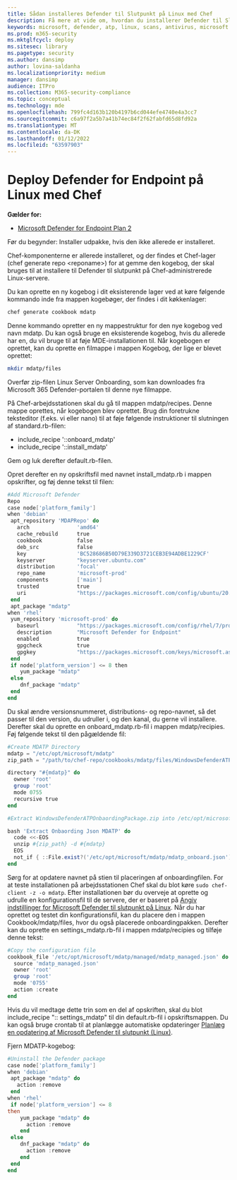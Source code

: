 ```yaml
---
title: Sådan installeres Defender til Slutpunkt på Linux med Chef
description: Få mere at vide om, hvordan du installerer Defender til Slutpunkt på Linux med Chef
keywords: microsoft, defender, atp, linux, scans, antivirus, microsoft defender til slutpunkt (linux)
ms.prod: m365-security
ms.mktglfcycl: deploy
ms.sitesec: library
ms.pagetype: security
ms.author: dansimp
author: lovina-saldanha
ms.localizationpriority: medium
manager: dansimp
audience: ITPro
ms.collection: M365-security-compliance
ms.topic: conceptual
ms.technology: mde
ms.openlocfilehash: 799fc4d163b120b4197b6cd044efe4740e4a3cc7
ms.sourcegitcommit: c6a97f2a5b7a41b74ec84f2f62fabfd65d8fd92a
ms.translationtype: MT
ms.contentlocale: da-DK
ms.lasthandoff: 01/12/2022
ms.locfileid: "63597903"
---
```

# <a name="deploy-defender-for-endpoint-on-linux-with-chef"></a>Deploy Defender for Endpoint på Linux med Chef

**Gælder for:**

- [Microsoft Defender for Endpoint Plan 2](https://go.microsoft.com/fwlink/p/?linkid=2154037)

Før du begynder: Installer udpakke, hvis den ikke allerede er installeret.

Chef-komponenterne er allerede installeret, og der findes et Chef-lager (chef generate repo \<reponame\>) for at gemme den kogebog, der skal bruges til at installere til Defender til slutpunkt på Chef-administrerede Linux-servere.

Du kan oprette en ny kogebog i dit eksisterende lager ved at køre følgende kommando inde fra mappen kogebøger, der findes i dit køkkenlager:

```bash
chef generate cookbook mdatp
```

Denne kommando opretter en ny mappestruktur for den nye kogebog ved navn mdatp. Du kan også bruge en eksisterende kogebog, hvis du allerede har en, du vil bruge til at føje MDE-installationen til.
Når kogebogen er oprettet, kan du oprette en filmappe i mappen Kogebog, der lige er blevet oprettet:

```bash
mkdir mdatp/files
```

Overfør zip-filen Linux Server Onboarding, som kan downloades fra Microsoft 365 Defender-portalen til denne nye filmappe.

På Chef-arbejdsstationen skal du gå til mappen mdatp/recipes. Denne mappe oprettes, når kogebogen blev oprettet. Brug din foretrukne teksteditor (f.eks. vi eller nano) til at føje følgende instruktioner til slutningen af standard.rb-filen:

- include_recipe '::onboard_mdatp'
- include_recipe '::install_mdatp'

Gem og luk derefter default.rb-filen.

Opret derefter en ny opskriftsfil med navnet install_mdatp.rb i mappen opskrifter, og føj denne tekst til filen:

```powershell
#Add Microsoft Defender
Repo
case node['platform_family']
when 'debian'
 apt_repository 'MDAPRepo' do
   arch               'amd64'
   cache_rebuild      true
   cookbook           false
   deb_src            false
   key                'BC528686B50D79E339D3721CEB3E94ADBE1229CF'
   keyserver          "keyserver.ubuntu.com"
   distribution       'focal'
   repo_name          'microsoft-prod'
   components         ['main']
   trusted            true
   uri                "https://packages.microsoft.com/config/ubuntu/20.04/prod"
 end
 apt_package "mdatp"
when 'rhel'
 yum_repository 'microsoft-prod' do
   baseurl            "https://packages.microsoft.com/config/rhel/7/prod/"
   description        "Microsoft Defender for Endpoint"
   enabled            true
   gpgcheck           true
   gpgkey             "https://packages.microsoft.com/keys/microsoft.asc"
 end
 if node['platform_version'] <= 8 then
    yum_package "mdatp"
 else
    dnf_package "mdatp"
 end
end
```

Du skal ændre versionsnummeret, distributions- og repo-navnet, så det passer til den version, du udruller i, og den kanal, du gerne vil installere.
Derefter skal du oprette en onboard_mdatp.rb-fil i mappen mdatp/recipies. Føj følgende tekst til den pågældende fil:

```powershell
#Create MDATP Directory
mdatp = "/etc/opt/microsoft/mdatp"
zip_path = "/path/to/chef-repo/cookbooks/mdatp/files/WindowsDefenderATPOnboardingPackage.zip"

directory "#{mdatp}" do
  owner 'root'
  group 'root'
  mode 0755
  recursive true
end

#Extract WindowsDefenderATPOnbaordingPackage.zip into /etc/opt/microsoft/mdatp

bash 'Extract Onbaording Json MDATP' do
  code <<-EOS
  unzip #{zip_path} -d #{mdatp}
  EOS
  not_if { ::File.exist?('/etc/opt/microsoft/mdatp/mdatp_onboard.json') }
end
```

Sørg for at opdatere navnet på stien til placeringen af onboardingfilen.
For at teste installationen på arbejdsstationen Chef skal du blot køre ``sudo chef-client -z -o mdatp``.
Efter installationen bør du overveje at oprette og udrulle en konfigurationsfil til de servere, der er baseret på [Angiv indstillinger for Microsoft Defender til slutpunkt på Linux](/linux-preferences.md).
Når du har oprettet og testet din konfigurationsfil, kan du placere den i mappen Cookbook/mdatp/files, hvor du også placerede onboardingpakken. Derefter kan du oprette en settings_mdatp.rb-fil i mappen mdatp/recipies og tilføje denne tekst:

```powershell
#Copy the configuration file
cookbook_file '/etc/opt/microsoft/mdatp/managed/mdatp_managed.json' do
  source 'mdatp_managed.json'
  owner 'root'
  group 'root'
  mode '0755'
  action :create
end
```

Hvis du vil medtage dette trin som en del af opskriften, skal du blot include_recipe ":: settings_mdatp" til din default.rb-fil i opskriftsmappen.
Du kan også bruge crontab til at planlægge automatiske opdateringer [Planlæg en opdatering af Microsoft Defender til slutpunkt (Linux)](linux-update-MDE-Linux.md).

Fjern MDATP-kogebog:

```powershell
#Uninstall the Defender package
case node['platform_family']
when 'debian'
 apt_package "mdatp" do
   action :remove
 end
when 'rhel'
 if node['platform_version'] <= 8
then
    yum_package "mdatp" do
      action :remove
    end
 else
    dnf_package "mdatp" do
      action :remove
    end
 end
end
```
